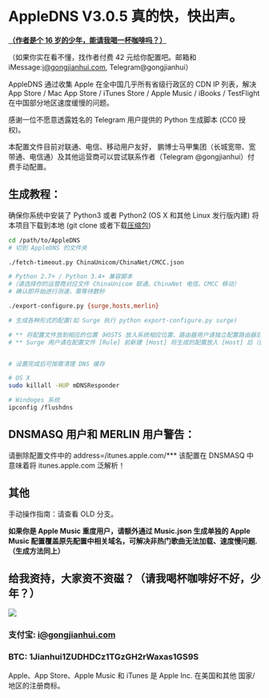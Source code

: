 # AppleDNS V3.0.5  真的快，快出声。
**[（作者是个 16 岁的少年，能请我喝一杯咖啡吗？）](https://github.com/gongjianhui/AppleDNS#给我资持大家资不资磁请我喝杯咖啡好不好少年)**

（如果你实在看不懂，找作者付费 42 元给你配置吧。邮箱和 iMessage:i@gongjianhui.com, Telegram@gongjianhui）

AppleDNS 通过收集 Apple 在全中国几乎所有省级行政区的 CDN IP 列表，解决 App Store / Mac App Store / iTunes Store / Apple Music / iBooks / TestFlight 在中国部分地区速度缓慢的问题。

感谢一位不愿意透露姓名的 Telegram 用户提供的 Python 生成脚本 (CC0 授权)。

本配置文件目前对联通、电信、移动用户友好，
鹏博士马甲集团（长城宽带、宽带通、电信通）及其他运营商可以尝试联系作者（Telegram @gongjianhui）付费手动配置。

## 生成教程：
确保你系统中安装了 Python3 或者 Python2 (OS X 和其他 Linux 发行版内建)
将本项目下载到本地 (git clone 或者下载[压缩包](https://github.com/gongjianhui/AppleDNS/archive/master.zip))

```bash
cd /path/to/AppleDNS
# 切到 AppleDNS 的文件夹

./fetch-timeout.py ChinaUnicom/ChinaNet/CMCC.json 

# Python 2.7+ / Python 3.4+ 兼容脚本
#（请选择你的运营商对应文件 ChinaUnicom 联通、ChinaNet 电信、CMCC 移动）
# 确认即开始进行测速，需等待数秒 

./export-configure.py {surge,hosts,merlin}

# 生成各种形式的配置(如 Surge 执行 python export-configure.py surge)

# ** 将配置文件放到相应的位置（HOSTS 放入系统相应位置、路由器用户请独立配置路由器后台）**
# ** Surge 用户请在配置文件 [Rule] 前新建 [Host] 将生成的配置放入 [Host] 后（[Rule] 前）。**


# 设置完成后可按需清理 DNS 缓存

# OS X
sudo killall -HUP mDNSResponder

# Windoges 系统
ipconfig /flushdns
```
## DNSMASQ 用户和 MERLIN 用户警告：
请删除配置文件中的 
address=/itunes.apple.com/***
该配置在 DNSMASQ 中意味着将 itunes.apple.com 泛解析！

## 其他

手动操作指南：请查看 OLD 分支。

**如果你是 Apple Music 重度用户，请额外通过 Music.json 生成单独的 Apple Music 配置覆盖原先配置中相关域名，可解决非热门歌曲无法加载、速度慢问题.（生成方法同上）**

## 给我资持，大家资不资磁？（请我喝杯咖啡好不好，少年？）
![](https://s3-up.gongjianhui.com/money.png?a)
### 支付宝: i@gongjianhui.com
### BTC: 1Jianhui1ZUDHDCz1TGzGH2rWaxas1GS9S

Apple、App Store、Apple Music 和 iTunes 是 Apple Inc. 在美国和其他 国家/地区的注册商标。

